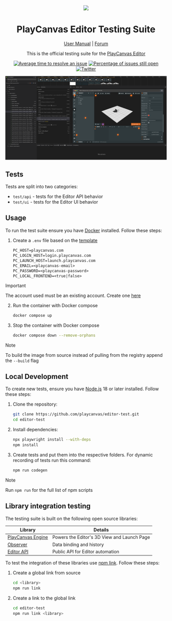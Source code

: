 <div align="center">

<img width="200" src="https://s3-eu-west-1.amazonaws.com/static.playcanvas.com/platform/images/logo/playcanvas-logo-medium.png"/>

# PlayCanvas Editor Testing Suite

[User Manual](https://developer.playcanvas.com) | [Forum](https://forum.playcanvas.com)

This is the official testing suite for the [PlayCanvas Editor](https://playcanvas.com)

[![Average time to resolve an issue][resolution-badge]][isitmaintained-url]
[![Percentage of issues still open][open-issues-badge]][isitmaintained-url]
[![Twitter][twitter-badge]][twitter-url]

![Playwright](https://raw.githubusercontent.com/playcanvas/editor-test/refs/heads/main/images/playwright.png)

</div>

## Tests

Tests are split into two categories:

- `test/api` - tests for the Editor API behavior
- `test/ui` - tests for the Editor UI behavior

## Usage

To run the test suite ensure you have [Docker](https://www.docker.com/) installed. Follow these steps:

1. Create a `.env` file based on the [template](https://github.com/playcanvas/editor-test/blob/docs/.env.template)

    ```env
    PC_HOST=playcanvas.com
    PC_LOGIN_HOST=login.playcanvas.com
    PC_LAUNCH_HOST=launch.playcanvas.com
    PC_EMAIL=<playcanvas-email>
    PC_PASSWORD=<playcanvas-password>
    PC_LOCAL_FRONTEND=<true|false>
    ```

> [!IMPORTANT]
> The account used must be an existing account. Create one [here](https://login.playcanvas.com)

2. Run the container with Docker compose

    ```sh
    docker compose up
    ```

3. Stop the container with Docker compose

    ```sh
    docker compose down --remove-orphans
    ```

> [!NOTE]
> To build the image from source instead of pulling from the registry append the `--build` flag

## Local Development

To create new tests, ensure you have [Node.js](https://nodejs.org/) 18 or later installed. Follow these steps:

1. Clone the repository:

   ```sh
   git clone https://github.com/playcanvas/editor-test.git
   cd editor-test
   ```

2. Install dependencies:

   ```sh
   npx playwright install --with-deps
   npm install
   ```

3. Create tests and put them into the respective folders. For dynamic recording of tests run this command:

    ```sh
    npm run codegen
    ```

> [!NOTE]
> Run `npm run` for the full list of npm scripts

## Library integration testing

The testing suite is built on the following open source libraries:

| Library                                                       | Details                                     |
| ------------------------------------------------------------- | ------------------------------------------- |
| [PlayCanvas Engine](https://github.com/playcanvas/engine)     | Powers the Editor's 3D View and Launch Page |
| [Observer](https://github.com/playcanvas/playcanvas-observer) | Data binding and history                    |
| [Editor API](https://github.com/playcanvas/editor-api)        | Public API for Editor automation            |

To test the integration of these libraries use [npm link](https://docs.npmjs.com/cli/v9/commands/npm-link). Follow these steps:

1. Create a global link from source

    ```sh
    cd <library>
    npm run link
    ```

2. Create a link to the global link

    ```sh
    cd editor-test
    npm run link <library>
    ```

[resolution-badge]: https://isitmaintained.com/badge/resolution/playcanvas/editor-test.svg
[open-issues-badge]: https://isitmaintained.com/badge/open/playcanvas/editor-test.svg
[isitmaintained-url]: https://isitmaintained.com/project/playcanvas/editor-test
[twitter-badge]: https://img.shields.io/twitter/follow/playcanvas.svg?style=social&label=Follow
[twitter-url]: https://twitter.com/intent/follow?screen_name=playcanvas
